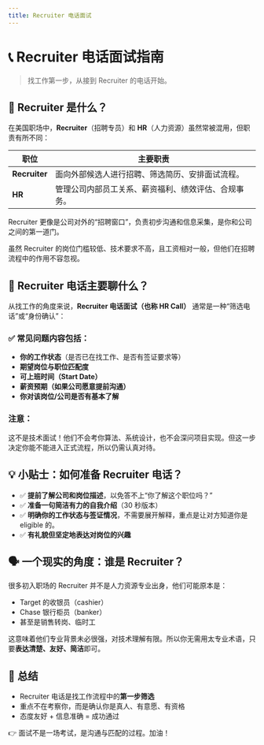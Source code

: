 ```yaml
---
title: Recruiter 电话面试
---
```


# 📞 Recruiter 电话面试指南

> 找工作第一步，从接到 Recruiter 的电话开始。


## 👤 Recruiter 是什么？

在美国职场中，**Recruiter**（招聘专员）和 **HR**（人力资源）虽然常被混用，但职责有所不同：

| 职位 | 主要职责 |
|------|-----------|
| **Recruiter** | 面向外部候选人进行招聘、筛选简历、安排面试流程。 |
| **HR**        | 管理公司内部员工关系、薪资福利、绩效评估、合规事务。 |

Recruiter 更像是公司对外的“招聘窗口”，负责初步沟通和信息采集，是你和公司之间的第一道门。

虽然 Recruiter 的岗位门槛较低、技术要求不高，且工资相对一般，但他们在招聘流程中的作用不容忽视。



## 🧾 Recruiter 电话主要聊什么？

从找工作的角度来说，**Recruiter 电话面试（也称 HR Call）** 通常是一种“筛选电话”或“身份确认”：

### ✅ 常见问题内容包括：

- **你的工作状态**（是否已在找工作、是否有签证要求等）
- **期望岗位与职位匹配度**
- **可上班时间（Start Date）**
- **薪资预期（如果公司愿意提前沟通）**
- **你对该岗位/公司是否有基本了解**

### 注意：

这不是技术面试！他们不会考你算法、系统设计，也不会深问项目实现。但这一步决定你能不能进入正式流程，所以仍需认真对待。


## 💡 小贴士：如何准备 Recruiter 电话？

- ✅ **提前了解公司和岗位描述**，以免答不上“你了解这个职位吗？”
- ✅ **准备一句简洁有力的自我介绍**（30 秒版本）
- ✅ **明确你的工作状态与签证情况**，不需要展开解释，重点是让对方知道你是 eligible 的。
- ✅ **有礼貌但坚定地表达对岗位的兴趣**



## 🗣️ 一个现实的角度：谁是 Recruiter？

很多初入职场的 Recruiter 并不是人力资源专业出身，他们可能原本是：
- Target 的收银员（cashier）
- Chase 银行柜员（banker）
- 甚至是销售转岗、临时工

这意味着他们专业背景未必很强，对技术理解有限。所以你无需用太专业术语，只要**表达清楚、友好、简洁**即可。

## 🎯 总结

- Recruiter 电话是找工作流程中的**第一步筛选**
- 重点不在考察你，而是确认你是真人、有意愿、有资格
- 态度友好 + 信息准确 = 成功通过

👉 面试不是一场考试，是沟通与匹配的过程。加油！
